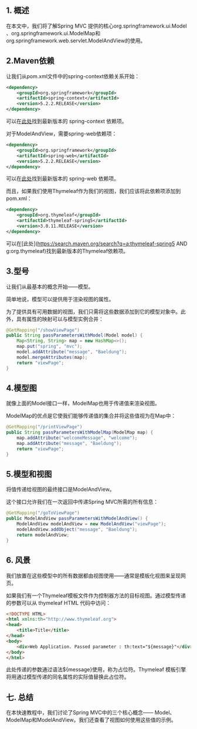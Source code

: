 ## 1. 概述

在本文中，我们将了解Spring MVC 提供的核心org.springframework.ui.Model 、org.springframework.ui.ModelMap和org.springframework.web.servlet.ModelAndView的使用。

## 2.Maven依赖

让我们从pom.xml文件中的spring-context依赖关系开始：

```xml
<dependency>
    <groupId>org.springframework</groupId>
    <artifactId>spring-context</artifactId>
    <version>5.2.2.RELEASE</version>
</dependency>
```

可以在[此处](https://search.maven.org/classic/#search|ga|1|a%3A"spring-context")找到最新版本的 spring-context 依赖项。

对于ModelAndView，需要spring-web依赖项：

```xml
<dependency>
    <groupId>org.springframework</groupId>
    <artifactId>spring-web</artifactId>
    <version>5.2.2.RELEASE</version>
</dependency>
```

可以在[此处](https://search.maven.org/classic/#search|ga|1|a%3A"spring-web")找到最新版本的 spring-web 依赖项。

而且，如果我们使用Thymeleaf作为我们的视图，我们应该将此依赖项添加到 pom.xml：

```xml
<dependency>
    <groupId>org.thymeleaf</groupId>
    <artifactId>thymeleaf-spring5</artifactId>
    <version>3.0.11.RELEASE</version>
</dependency>
```

可以在[此处](https://search.maven.org/search?q=a:thymeleaf-spring5 AND g:org.thymeleaf)找到最新版本的Thymeleaf依赖项。

## 3.型号

让我们从最基本的概念开始——模型。

简单地说，模型可以提供用于渲染视图的属性。

为了提供具有可用数据的视图，我们只需将这些数据添加到它的模型对象中。此外，具有属性的映射可以与模型实例合并：

```java
@GetMapping("/showViewPage")
public String passParametersWithModel(Model model) {
    Map<String, String> map = new HashMap<>();
    map.put("spring", "mvc");
    model.addAttribute("message", "Baeldung");
    model.mergeAttributes(map);
    return "viewPage";
}
```

## 4.模型图

就像上面的Model接口一样，ModelMap也用于传递值来渲染视图。

ModelMap的优点是它使我们能够传递值的集合并将这些值视为在Map中：

```java
@GetMapping("/printViewPage")
public String passParametersWithModelMap(ModelMap map) {
    map.addAttribute("welcomeMessage", "welcome");
    map.addAttribute("message", "Baeldung");
    return "viewPage";
}
```

## 5.模型和视图

将值传递给视图的最终接口是ModelAndView。

这个接口允许我们在一次返回中传递Spring MVC所需的所有信息：

```java
@GetMapping("/goToViewPage")
public ModelAndView passParametersWithModelAndView() {
    ModelAndView modelAndView = new ModelAndView("viewPage");
    modelAndView.addObject("message", "Baeldung");
    return modelAndView;
}

```

## 6. 风景

我们放置在这些模型中的所有数据都由视图使用——通常是模板化视图来呈现网页。

如果我们有一个Thymeleaf模板文件作为控制器方法的目标视图。通过模型传递的参数可以从 thymeleaf HTML 代码中访问：

```html
<!DOCTYPE HTML>
<html xmlns:th="http://www.thymeleaf.org">
<head>
    <title>Title</title>
</head>
<body>
    <div>Web Application. Passed parameter : th:text="${message}"</div>
</body>
</html>
```

此处传递的参数通过语法${message}使用，称为占位符。Thymeleaf 模板引擎将用通过模型传递的同名属性的实际值替换此占位符。

## 七. 总结

在本快速教程中，我们讨论了Spring MVC中的三个核心概念—— Model、ModelMap和ModelAndView。我们还查看了视图如何使用这些值的示例。
